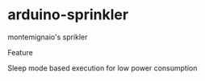 # arduino-sprinkler
montemignaio's sprikler

Feature

Sleep mode based execution for low power consumption 
